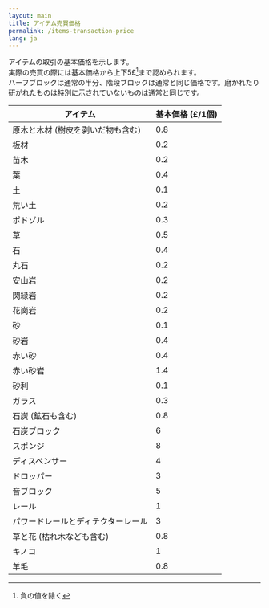 ```yaml
---
layout: main
title: アイテム売買価格
permalink: /items-transaction-price
lang: ja
---
```


アイテムの取引の基本価格を示します。  
実際の売買の際には基本価格から上下5£[^1]まで認められます。  
ハーフブロックは通常の半分、階段ブロックは通常と同じ価格です。磨かれたり研がれたものは特別に示されていないものは通常と同じです。
[^1]: 負の値を除く

| アイテム | 基本価格 (£/1個) |
| --- | --- |
| 原木と木材 (樹皮を剥いだ物も含む) | 0.8 |
| 板材 | 0.2 |
| 苗木 | 0.2 |
| 葉 | 0.4 |
| 土 | 0.1 |
| 荒い土 | 0.2 |
| ポドゾル | 0.3 |
| 草 | 0.5 |
| 石 | 0.4 |
| 丸石 | 0.2 |
| 安山岩 | 0.2 |
| 閃緑岩 | 0.2 |
| 花崗岩 | 0.2 |
| 砂 | 0.1 |
| 砂岩 | 0.4 |
| 赤い砂 | 0.4 |
| 赤い砂岩 | 1.4 |
| 砂利 | 0.1 |
| ガラス | 0.3 |
| 石炭 (鉱石も含む) | 0.8 |
| 石炭ブロック | 6 |
| スポンジ | 8 |
| ディスペンサー | 4 |
| ドロッパー | 3 |
| 音ブロック | 5 |
| レール | 1 |
| パワードレールとディテクターレール | 3 |
| 草と花 (枯れ木なども含む) | 0.8 |
| キノコ | 1 |
| 羊毛 | 0.8 |